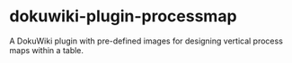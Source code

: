 # dokuwiki-plugin-processmap
 A DokuWiki plugin with pre-defined images for designing vertical process maps within a table.
